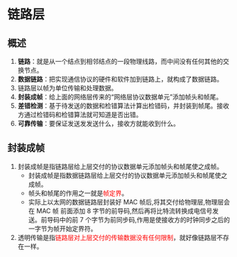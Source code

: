 # 链路层

## 概述

1. **链路**：就是从一个结点到相邻结点的一段物理线路，而中间没有任何其他的交换节点。
2. **数据链路**：把实现通信协议的硬件和软件加到链路上，就构成了数据链路。
3. 链路层以帧为单位传输和处理数据。
4. **封装成帧**：给上面的网络层传来的“网络层协议数据单元”添加帧头和帧尾。
5. **差错检测**：基于待发送的数据和检错算法计算出检错码，并封装到帧尾。接收方通过检错码和检错算法就可知道是否出错。
6. **可靠传输**：要保证发送发发送什么，接收方就能收到什么。

## 封装成帧

1. 封装成帧是指链路层给上层交付的协议数据单元添加帧头和帧尾使之成帧。
   - 封装成帧是指数据链路层给上层交付的协议数据单元添加帧头和帧尾使之成帧。
   - 帧头和帧尾的作用之一就是<span style="color: red;">帧定界</span>。
   - 实际上以太网的数据链路层封装好 MAC 帧后,将其交付给物理层,物理层会在 MAC 帧 前面添加 8 字节的前导码,然后再将比特流转换成电信号发送。前导码中的前 7 个字节为前同步码,作用是使接收方的时钟同步之后的一字节为帧开始定界符。
2. 透明传输是指<span style="color: red;">链路层对上层交付的传输数据没有任何限制</span>，就好像链路层不存在一样。
